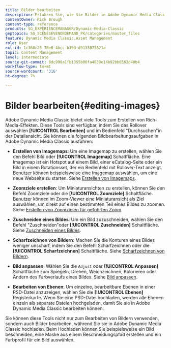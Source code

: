 ```yaml
---
title: Bilder bearbeiten
description: Erfahren Sie, wie Sie Bilder in Adobe Dynamic Media Classic bearbeiten.
contentOwner: Rick Brough
content-type: reference
products: SG_EXPERIENCEMANAGER/Dynamic-Media-Classic
geptopics: SG_SCENESEVENONDEMAND_PK/categories/master_files
feature: Dynamic Media Classic,Asset Management
role: User
exl-id: 1c368c25-78e6-4bcc-b390-d9133073821a
topic: Content Management
level: Intermediate
source-git-commit: 8dc990a1fb1355b00fa4839e14b92bb6562d40b4
workflow-type: tm+mt
source-wordcount: '316'
ht-degree: 7%

---
```


# Bilder bearbeiten{#editing-images}

Adobe Dynamic Media Classic bietet viele Tools zum Erstellen von Rich-Media-Effekten. Diese Tools sind verfügbar, indem Sie das Rollover auswählen **[!UICONTROL Bearbeiten]** und im Bedienfeld &quot;Durchsuchen&quot;in der Detailansicht. Sie können die folgenden Bildbearbeitungsaufgaben in Adobe Dynamic Media Classic ausführen:

* **Erstellen von Imagemaps**: Um eine Imagemap zu erstellen, wählen Sie den Befehl Bild oder **[!UICONTROL Imagemap]** Schaltfläche. Eine Imagemap ist ein Hotspot auf einem Bild, einer eCatalog-Seite oder ein Bild in einem Rotationsset, der ein Bedienfeld mit Rollover-Text anzeigt. Benutzer können beispielsweise eine Imagemap auswählen, um eine neue Webseite zu starten. Siehe [Erstellen von Imagemaps](/help/using/creating-image-maps.md).

* **Zoomziele erstellen**: Um Miniaturansichten zu erstellen, können Sie den Befehl Zoomziele oder die **[!UICONTROL Zoomziele]** Schaltfläche. Benutzer können im Zoom-Viewer eine Miniaturansicht als Ziel auswählen, um direkt auf einen bestimmten Teil eines Bildes zu zoomen. Siehe [Erstellen von Zoomzielen für geführten Zoom](/help/using/creating-zoom-targets-guided-zoom.md).

* **Zuschneiden eines Bildes**: Um ein Bild zuzuschneiden, wählen Sie den Befehl &quot;Zuschneiden&quot;oder **[!UICONTROL Zuschneiden]** Schaltfläche. Siehe [Zuschneiden eines Bildes](/help/using/cropping-image.md).

* **Scharfzeichnen von Bildern**: Machen Sie die Konturen eines Bildes weniger unscharf, indem Sie den Befehl Scharfzeichnen oder die **[!UICONTROL Scharfzeichnen]** Schaltfläche. Siehe [Scharfzeichnen von Bildern](/help/using/sharpening-image.md).

* **Bild anpassen**: Wählen Sie die `Adjust` oder **[!UICONTROL Anpassen]** Schaltfläche zum Spiegeln, Drehen, Weichzeichnen, Kolorieren oder Ändern des Farbverlaufs eines Bildes. Siehe [Bild anpassen](/help/using/adjusting-image.md).

* **Bearbeiten von Ebenen**: Um einzelne, bearbeitbare Ebenen in einer PSD-Datei anzuzeigen, wählen Sie die **[!UICONTROL Ebenen]** Registerkarte. Wenn Sie eine PSD-Datei hochladen, werden alle Ebenen einzeln als separate Dateien hochgeladen, damit Sie sie in Adobe Dynamic Media Classic bearbeiten können.

Sie können diese Tools nicht nur zum Bearbeiten von Bildern verwenden, sondern auch Bilder bearbeiten, während Sie sie in Adobe Dynamic Media Classic hochladen. Beim Hochladen können Sie beispielsweise ein Bild beschneiden, eine Maske aus einem Beschneidungspfad erstellen und ein Farbprofil für ein Bild auswählen.
